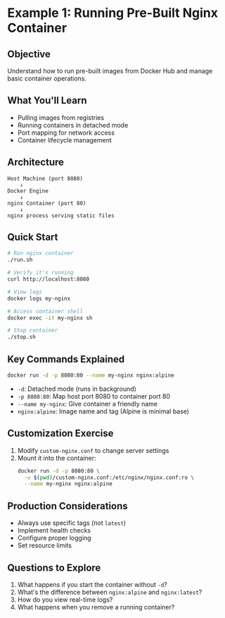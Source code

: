 # Example 1: Running Pre-Built Nginx Container

## Objective
Understand how to run pre-built images from Docker Hub and manage basic container operations.

## What You'll Learn
- Pulling images from registries
- Running containers in detached mode
- Port mapping for network access
- Container lifecycle management

## Architecture

```
Host Machine (port 8080)
    ↓
Docker Engine
    ↓
nginx Container (port 80)
    ↓
nginx process serving static files
```

## Quick Start

```bash
# Run nginx container
./run.sh

# Verify it's running
curl http://localhost:8080

# View logs
docker logs my-nginx

# Access container shell
docker exec -it my-nginx sh

# Stop container
./stop.sh
```

## Key Commands Explained

```bash
docker run -d -p 8080:80 --name my-nginx nginx:alpine
```

- `-d`: Detached mode (runs in background)
- `-p 8080:80`: Map host port 8080 to container port 80
- `--name my-nginx`: Give container a friendly name
- `nginx:alpine`: Image name and tag (Alpine is minimal base)

## Customization Exercise

1. Modify `custom-nginx.conf` to change server settings
2. Mount it into the container:
   ```bash
   docker run -d -p 8080:80 \
     -v $(pwd)/custom-nginx.conf:/etc/nginx/nginx.conf:ro \
     --name my-nginx nginx:alpine
   ```

## Production Considerations

- Always use specific tags (not `latest`)
- Implement health checks
- Configure proper logging
- Set resource limits

## Questions to Explore

1. What happens if you start the container without `-d`?
2. What's the difference between `nginx:alpine` and `nginx:latest`?
3. How do you view real-time logs?
4. What happens when you remove a running container?
